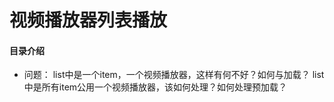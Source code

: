 # 视频播放器列表播放
#### 目录介绍







- 问题：
list中是一个item，一个视频播放器，这样有何不好？如何与加载？
list中是所有item公用一个视频播放器，该如何处理？如何处理预加载？






